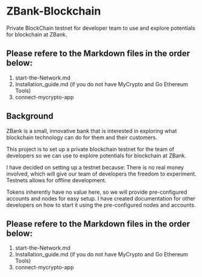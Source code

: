 # ZBank-Blockchain
Private BlockChain testnet for developer team to use and explore potentials for blockchain at ZBank.

## Please refere to the Markdown files in the order below:

1. start-the-Network.md
2. Installation_guide.md (if you do not have MyCrypto and Go Ethereum Tools)
3. connect-mycrypto-app


## Background
ZBank is a small, innovative bank that is interested in exploring what
blockchain technology can do for them and their customers.

This project is to set up a private blockchain testnet for the team of developers so we
can use to explore potentials for blockchain at ZBank.

I have decided on setting up a testnet because:
There is no real money involved, which will give our team of developers the freedom to experiment.
Testnets allows for offline development.


Tokens inherently have no value here, so we will provide pre-configured accounts and nodes for easy setup.
I have created documentation for other developers on how to start it using the pre-configured
nodes and accounts. 


## Please refere to the Markdown files in the order below:

1. start-the-Network.md
2. Installation_guide.md (if you do not have MyCrypto and Go Ethereum Tools)
3. connect-mycrypto-app
